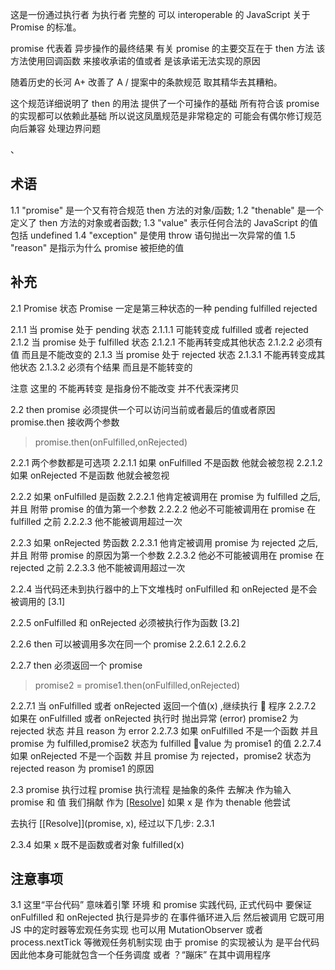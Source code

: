 这是一份通过执行者 为执行者 完整的 可以 interoperable 的 JavaScript 关于 Promise 的标准。

promise 代表着 异步操作的最终结果
有关 promise 的主要交互在于 then 方法 该方法使用回调函数 来接收承诺的值或者 是该承诺无法实现的原因

随着历史的长河 A+ 改善了 A / 提案中的条款规范 取其精华去其糟粕。

这个规范详细说明了 then 的用法 提供了一个可操作的基础 所有符合该 promise 的实现都可以依赖此基础
所以说这凤凰规范是非常稳定的 可能会有偶尔修订规范 向后兼容 处理边界问题

、

## 术语

1.1 "promise" 是一个又有符合规范 then 方法的对象/函数;
1.2 "thenable" 是一个定义了 then 方法的对象或者函数;
1.3 "value" 表示任何合法的 JavaScript 的值 包括 undefined
1.4 "exception" 是使用 throw 语句抛出一次异常的值
1.5 "reason" 是指示为什么 promise 被拒绝的值

## 补充

2.1 Promise 状态
Promise 一定是第三种状态的一种 pending fulfilled rejected

2.1.1 当 promise 处于 pending 状态
2.1.1.1 可能转变成 fulfilled 或者 rejected
2.1.2 当 promise 处于 fulfilled 状态
2.1.2.1 不能再转变成其他状态
2.1.2.2 必须有值 而且是不能改变的
2.1.3 当 promise 处于 rejected 状态
2.1.3.1 不能再转变成其他状态
2.1.3.2 必须有个结果 而且是不能转变的

注意 这里的 不能再转变 是指身份不能改变 并不代表深拷贝

2.2 then
promise 必须提供一个可以访问当前或者最后的值或者原因
promise.then 接收两个参数

> promise.then(onFulfilled,onRejected)

2.2.1 两个参数都是可选项
2.2.1.1 如果 onFulfilled 不是函数 他就会被忽视
2.2.1.2 如果 onRejected 不是函数 他就会被忽视

2.2.2 如果 onFulfilled 是函数
2.2.2.1 他肯定被调用在 promise 为 fulfilled 之后,并且 附带 promise 的值为第一个参数
2.2.2.2 他必不可能被调用在 promise 在 fulfilled 之前
2.2.2.3 他不能被调用超过一次

2.2.3 如果 onRejected 势函数
2.2.3.1 他肯定被调用 promise 为 rejected 之后,并且 附带 promise 的原因为第一个参数
2.2.3.2 他必不可能被调用在 promise 在 rejected 之前
2.2.3.3 他不能被调用超过一次

2.2.4 当代码还未到执行器中的上下文堆栈时 onFulfilled 和 onRejected 是不会被调用的 [3.1]

2.2.5 onFulfilled 和 onRejected 必须被执行作为函数 [3.2]

2.2.6 then 可以被调用多次在同一个 promise
2.2.6.1
2.2.6.2

2.2.7 then 必须返回一个 promise

> promise2 = promise1.then(onFulfilled,onRejected)

2.2.7.1 当 onFulfilled 或者 onRejected 返回一个值(x) ,继续执行  程序
2.2.7.2 如果在 onFulfilled 或者 onRejected 执行时 抛出异常 (error) promise2 为 rejected 状态 并且 reason 为 error
2.2.7.3 如果 onFulfilled 不是一个函数 并且 promise 为 fulfilled,promise2 状态为 fulfilled value 为 promise1 的值
2.2.7.4 如果 onRejected 不是一个函数 并且 promise 为 rejected，promise2 状态为 rejected reason 为 promise1 的原因

2.3 promise 执行过程
promise 执行流程 是抽象的条件 去解决 作为输入 promise 和 值 我们捐献 作为 [[Resolve]](promise,x) 如果 x 是 作为 thenable 他尝试

去执行 [[Resolve]](promise, x), 经过以下几步:
2.3.1

2.3.4 如果 x 既不是函数或者对象 fulfilled(x)

## 注意事项

3.1 这里“平台代码” 意味着引擎 环境 和 promise 实践代码, 正式代码中 要保证 onFulfilled 和 onRejected 执行是异步的 在事件循环进入后 然后被调用 它既可用 JS 中的定时器等宏观任务实现 也可以用 MutationObserver 或者 process.nextTick 等微观任务机制实现 由于 promise 的实现被认为 是平台代码 因此他本身可能就包含一个任务调度 或者 ？“蹦床” 在其中调用程序
